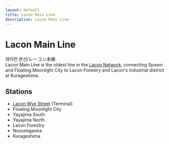 ```yaml
---
layout: default
title: Lacon Main Line
description: Lacon Main Line
---
```


# Lacon Main Line

래이컨 본선/レーコン本線<br>
Lacon Main Line is the oldest line in the [Lacon Network](rail-networks/lcn), connecting Spawn and Floating Moonlight City to Lacon Forestry and Lacon's industrial district at Kurageshima.<br>

## Stations

- [Lacon Wye Street](rail-stations/lcn-wye-street) (Terminal)
- Floating Moonlight City
- Yayajima South
- Yayajima North
- Lacon Forestry
- Nozomigaoka
- Kurageshima
